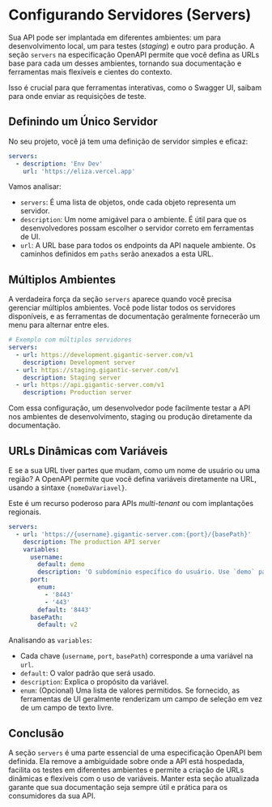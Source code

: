 # Configurando Servidores (Servers)

Sua API pode ser implantada em diferentes ambientes: um para desenvolvimento local, um para testes (*staging*) e outro para produção. A seção `servers` na especificação OpenAPI permite que você defina as URLs base para cada um desses ambientes, tornando sua documentação e ferramentas mais flexíveis e cientes do contexto.

Isso é crucial para que ferramentas interativas, como o Swagger UI, saibam para onde enviar as requisições de teste.

## Definindo um Único Servidor

No seu projeto, você já tem uma definição de servidor simples e eficaz:

```yaml
servers:
  - description: 'Env Dev'
    url: 'https://eliza.vercel.app'
```

Vamos analisar:

*   `servers`: É uma lista de objetos, onde cada objeto representa um servidor.
*   `description`: Um nome amigável para o ambiente. É útil para que os desenvolvedores possam escolher o servidor correto em ferramentas de UI.
*   `url`: A URL base para todos os endpoints da API naquele ambiente. Os caminhos definidos em `paths` serão anexados a esta URL.

## Múltiplos Ambientes

A verdadeira força da seção `servers` aparece quando você precisa gerenciar múltiplos ambientes. Você pode listar todos os servidores disponíveis, e as ferramentas de documentação geralmente fornecerão um menu para alternar entre eles.

```yaml
# Exemplo com múltiplos servidores
servers:
  - url: https://development.gigantic-server.com/v1
    description: Development server
  - url: https://staging.gigantic-server.com/v1
    description: Staging server
  - url: https://api.gigantic-server.com/v1
    description: Production server
```

Com essa configuração, um desenvolvedor pode facilmente testar a API nos ambientes de desenvolvimento, staging ou produção diretamente da documentação.

## URLs Dinâmicas com Variáveis

E se a sua URL tiver partes que mudam, como um nome de usuário ou uma região? A OpenAPI permite que você defina variáveis diretamente na URL, usando a sintaxe `{nomeDaVariavel}`.

Este é um recurso poderoso para APIs *multi-tenant* ou com implantações regionais.

```yaml
servers:
  - url: 'https://{username}.gigantic-server.com:{port}/{basePath}'
    description: The production API server
    variables:
      username:
        default: demo
        description: 'O subdomínio específico do usuário. Use `demo` para um ambiente de sandbox gratuito.'
      port:
        enum:
          - '8443'
          - '443'
        default: '8443'
      basePath:
        default: v2
```

Analisando as `variables`:

*   Cada chave (`username`, `port`, `basePath`) corresponde a uma variável na `url`.
*   `default`: O valor padrão que será usado.
*   `description`: Explica o propósito da variável.
*   `enum`: (Opcional) Uma lista de valores permitidos. Se fornecido, as ferramentas de UI geralmente renderizam um campo de seleção em vez de um campo de texto livre.

## Conclusão

A seção `servers` é uma parte essencial de uma especificação OpenAPI bem definida. Ela remove a ambiguidade sobre onde a API está hospedada, facilita os testes em diferentes ambientes e permite a criação de URLs dinâmicas e flexíveis com o uso de variáveis. Manter esta seção atualizada garante que sua documentação seja sempre útil e prática para os consumidores da sua API.
